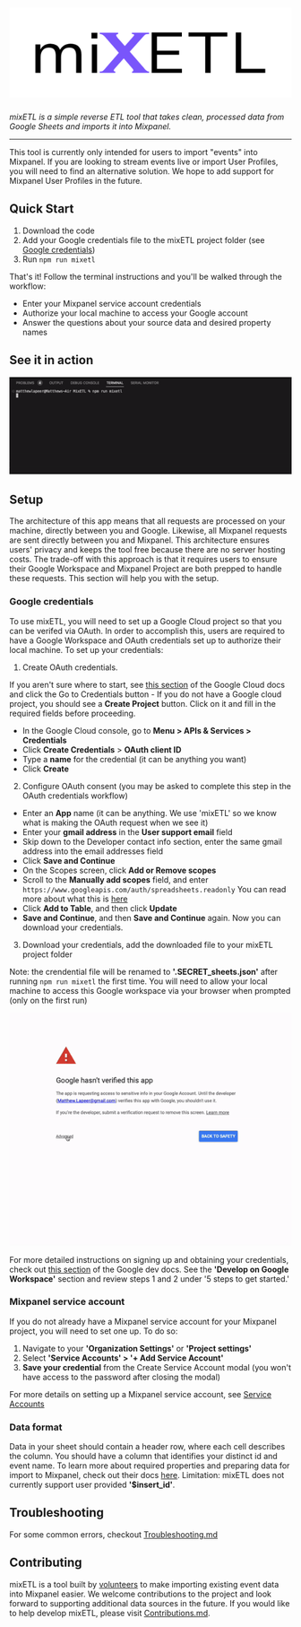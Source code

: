 <h1 align="center">
    <img width="540" height="160" src="logo.png" alt=""><br>
</h1>

*mixETL is a simple reverse ETL tool that takes clean, processed data from Google Sheets and imports it into Mixpanel.*

- - -

This tool is currently only intended for users to import "events" into Mixpanel. If you are looking to stream events live or import User Profiles, you will need to find an alternative solution. We hope to add support for Mixpanel User Profiles in the future.

## Quick Start 
1. Download the code
2. Add your Google credentials file to the mixETL project folder (see [Google credentials](https://github.com/CodeSeeker-io/MixETL/blob/main/README.md#google-credentials))
3. Run `npm run mixetl`

That's it! Follow the terminal instructions and you'll be walked through the workflow:
- Enter your Mixpanel service account credentials
- Authorize your local machine to access your Google account
- Answer the questions about your source data and desired property names

## See it in action
![run mixetl command, and follow the prompts to complete your import](/mixetl.gif)

## Setup
The architecture of this app means that all requests are processed on your machine, directly between you and Google. Likewise, all Mixpanel requests are sent directly between you and Mixpanel. This architecture ensures users' privacy and keeps the tool free because there are no server hosting costs. The trade-off with this approach is that it requires users to ensure their Google Workspace and Mixpanel Project are both prepped to handle these requests. This section will help you with the setup. 
### Google credentials
To use mixETL, you will need to set up a Google Cloud project so that you can be verifed via OAuth. In order to accomplish this, users are required to have a Google Workspace and OAuth credentials set up to authorize their local machine. To set up your credentials:
1. Create OAuth credentials.

  If you aren't sure where to start, see [this section](https://developers.google.com/workspace/guides/create-credentials#oauth-client-id) of the Google Cloud docs and click the Go to Credentials button
    - If you do not have a Google cloud project, you should see a **Create Project** button. Click on it and fill in the required fields before proceeding.
  - In the Google Cloud console, go to **Menu > APIs & Services > Credentials**
  - Click **Create Credentials** > **OAuth client ID**
  - Type a **name** for the credential (it can be anything you want)
  - Click **Create**
  
2. Configure OAuth consent (you may be asked to complete this step in the OAuth credentials workflow)
  - Enter an **App** name (it can be anything. We use 'mixETL' so we know what is making the OAuth request when we see it)
  - Enter your **gmail address** in the **User support email** field
  - Skip down to the Developer contact info section, enter the same gmail address into the email addresses field
  - Click **Save and Continue**
  - On the Scopes screen, click **Add or Remove scopes**
  - Scroll to the **Manually add scopes** field, and enter ```https://www.googleapis.com/auth/spreadsheets.readonly```
  You can read more about what this is [here](https://developers.google.com/identity/protocols/oauth2/scopes)
  - Click **Add to Table**, and then click **Update**
  - **Save and Continue**, and then **Save and Continue** again. Now you can download your credentials.
3. Download your credentials, add the downloaded file to your mixETL project folder

Note: the crendential file will be renamed to **'.SECRET_sheets.json'** after running `npm run mixetl` the first time.
You will need to allow your local machine to access this Google workspace via your browser when prompted (only on the first run)

![grant access to Google when prompted](oauth.gif)

For more detailed instructions on signing up and obtaining your credentials, check out [this section](https://developers.google.com/workspace/guides/get-started) of the Google dev docs. See the **'Develop on Google Workspace'** section and review steps 1 and 2 under '5 steps to get started.'

### Mixpanel service account
If you do not already have a Mixpanel service account for your Mixpanel project, you will need to set one up. To do so:
1. Navigate to your **'Organization Settings'** or **'Project settings'**
2. Select **'Service Accounts' > '+ Add Service Account'**
3. **Save your credential** from the Create Service Account modal (you won't have access to the password after closing the modal)

For more details on setting up a Mixpanel service account, see [Service Accounts](https://developer.mixpanel.com/reference/service-accounts) 

### Data format
Data in your sheet should contain a header row, where each cell describes the column. You should have a column that identifies your distinct id and event name. To learn more about required properties and preparing data for import to Mixpanel, check out their docs [here](https://developer.mixpanel.com/reference/import-events). Limitation: mixETL does not currently support user provided **'$insert_id'**.  

## Troubleshooting
For some common errors, checkout [Troubleshooting.md](https://github.com/CodeSeeker-io/MixETL/blob/main/Troubleshooting.md)

## Contributing
mixETL is a tool built by [volunteers](https://github.com/CodeSeeker-io/MixETL/graphs/contributors) to make importing existing event data into Mixpanel easier. We welcome contributions to the project and look forward to supporting additional data sources in the future. If you would like to help develop mixETL, please visit [Contributions.md](https://github.com/CodeSeeker-io/MixETL/blob/main/Contributions.md).
